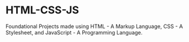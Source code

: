 # HTML-CSS-JS
Foundational Projects made using HTML - A Markup Language, CSS - A Stylesheet, and JavaScript - A Programming Language.
